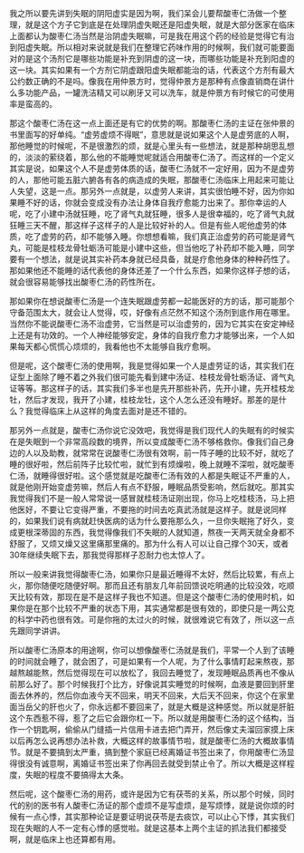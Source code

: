 我之所以要先讲到失眠的阴阳虚实是因为啊，我们呆会儿要帮酸枣仁汤做一个整理，就是这个方子它到底是在处理阴虚失眠还是阳虚失眠，就是大部分医家在临床上面都认为酸枣仁汤当然是治阴虚失眠嘛，可是我在用这个药的经验是觉得它有治到阳虚失眠。所以相对来说就是我们在整理它药味作用的时候啊，我们就可能要面对的是这个汤剂它是哪些功能是补充到阴虚的这一块，而哪些功能是补充到阳虚的这一块。其实如果有一个方剂它阴虚跟阳虚失眠都能治的话，代表这个方剂有最大公约数正确的不是吗。像我在用仲景方时，觉得仲景方是那种有点像直销商在讲什么多功能产品，一罐洗洁精又可以刷牙又可以洗车，就是仲景方有时候它的可使用率是蛮高的。

那这个酸枣仁汤在这一点上面还是有它的优势的啊。那酸枣仁汤的主证在张仲景的书里面写的好单纯。“虚劳虚烦不得眠”，意思就是说如果这个人是虚劳底的人啊，那他睡觉的时候呢，不是很激烈的烦，就是心里头有一些想法，就是那种胡思乱想的，淡淡的萦绕着，那么他的不能睡觉呢就适合用酸枣仁汤了。而这样的一个定义其实是说，如果这个人不是虚劳体质的话，酸枣仁汤就不一定好用，因为不是虚劳的人，那他可能五脏六腑各有各的病造成的失眠，那酸枣仁汤临床上用起来可能让人失望，这是一点。那另外一点就是，以虚劳人来讲，其实很怕睡不好，因为你如果睡不好的话，你就会变成没有办法让身体自我疗愈能力出来了。那你幸运的人呢，吃了小建中汤就狂睡，吃了肾气丸就狂睡，很多人是很幸福的，吃了肾气丸就狂睡三天不醒，那这样子这样子的人是比较好补的人。但是有些人呢他虚劳的体质，吃了虚劳的药，却不能够入睡。你想想看嘛，我们真正治虚劳的药可能是肾气丸，可能是桂枝龙骨牡蛎汤可能是小建中这些，但当他吃了补药却不能入睡，同学要有一个想法，就是说其实补药本身就已经具备，就是疗愈他身体的种种药性了。那如果他还不能睡的话代表他的身体还差了一个什么东西，如果你这样子想的话，就会很容易能够找出酸枣仁汤的药性所在。

那如果你在想说酸枣仁汤是一个连失眠跟虚劳都一起能医好的方的话，那可能那个守备范围太大，就会让人觉得，哎，好像有点茫然不知这个汤剂到底作用在哪里。当然你不能说酸枣仁汤不治虚劳，它当然是可以治虚劳的，因为它其实在安定神经上还是有功效的。一个人神经能够安定，身体的自我疗愈力才能够出来，一个人如果每天都心慌慌心烦烦的，我看他也不太能够自我疗愈啊。

但是呢，这个酸枣仁汤的使用啊，我是觉得如果一个人是虚劳证的话，其实我们在证型上面除了睡不着之外我们很可能先看到建中汤证、桂枝龙骨牡蛎汤证、肾气丸证等等。那这样子的话，其实我们多半也是先开那些补药，先开小建，先开桂枝龙牡，然后才发现，我开了小建，桂枝龙牡，这个人怎么还没有睡好。那差的是什么？我觉得临床上从这样的角度去面对是还不错的。

那另外一点就是，酸枣仁汤你说它没效吧，我觉得是我们现代人的失眠有的时候实在是失眠到一个非常高段数的境界，所以变成酸枣仁汤不够格救你。像我们自己身边的人以及助教，就常常在说酸枣仁汤很有效啊，前一阵子睡的比较不好，就吃了睡的很好啦，然后前阵子比较忙啦，就忙到有烦燥啦，晚上就睡不深啦，就吃酸枣仁汤，就睡得很好啦。这个感觉就是吃酸枣仁汤有效的人都是失眠证不严重的人，就是他刚开始变虚劳嘛，然后人有点不舒服，睡眠品质受影响，然后就吃。那其实我觉得我们不是一般人常常说一感冒就桂枝汤证刚出现，你马上吃桂枝汤，马上把他医好，不要让它变得严重，不要拖的时间去吃真武汤就是这样子。就是说同样的，如果我们说有病就赶快医病的话为什么要拖那么久，一旦你失眠拖了好久，变成更根深蒂固的东西，我觉得像我们不失眠的人就知道，熬夜一天两天就全身都不舒服了，又烦又燥又这里痛那里痛的。那为什么有人可以让自己撑个30天，或者30年继续失眠下去，那我觉得那样子忍耐力也太惊人了。

所以一般来讲我觉得酸枣仁汤，如果你只是最近睡得不太好，然后比较累，有点上火，那你随便吃随便好啊。那而且还有朋友几年前回馈说吃明通的比较没效，吃顺天比较有效，那现在是不是这样子我也不知道。但是这个酸枣仁汤的使用时机，如果你是在那个比较不严重的状态下用，其实通常都是很有效的，即使只是一两公克的科学中药也很有效。可是你拖的太过火的时候，就很难说它有效了，所以这一点先跟同学讲讲。

所以酸枣仁汤原本的用途啊，你可以想像酸枣仁汤就是我们，平常一个人到了该睡的时间就会睡了，就会困了，可是如果有一个人呢，为了什么事情盯起来熬夜，那越熬越能熬，然后觉得现在可以放松了，我回去睡觉了，发现睡眠品质再也不像从前那么好了。那个时候我打个比方，好像说其实睡觉的时候啊，血液是要回到肝里面去休养的，然后你血液今天不回来，明天不回来，大后天不回来，你这个在家里面当岳父的肝也火了，你永远都不要回来了，就是大概是这种感觉。所以就是肝脏这个东西惹不得，惹了之后它会跟你杠一下。所以就是用酸枣仁汤的这个结构，当作一个钥匙啊，偷偷从门缝插一片信用卡进去把门弄开，然后像丈夫溜回家摸上床以后再怎么说再想办法补救，大概这样的故事情节啦，就是酸枣仁汤的大概故事情节。就是不要搞到太严重，搞到整个家庭已经离婚证书签出来了，你用酸枣仁汤显得很没有诚意啊，离婚证书签出来了你再回去就受到禁止令了。所以大概是这样程度，失眠的程度不要搞得太大条。

然后呢，这个酸枣仁汤的用药，或许是因为它有茯苓的关系，所以那个时候，同时代的别的医书有人酸枣仁汤证的那个虚烦不是写虚烦，是写烦悸，就是说你烦的时候有一点心悸，其实那种论证是要证明说茯苓是去痰饮，可以止心下悸，其实我们现在失眠的人不一定有心悸的感觉啦。就是这基本上两个主证的抓法我们都接受啊，就是临床上也还算都有用。
